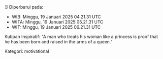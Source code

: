 ⏰ Diperbarui pada:
- WIB: Minggu, 19 Januari 2025 04.21.31 UTC
- WITA: Minggu, 19 Januari 2025 05.21.31 UTC
- WIT: Minggu, 19 Januari 2025 06.21.31 UTC

Kutipan Inspiratif:
"A man who treats his woman like a princess is proof that he has been born and raised in the arms of a queen."


Kategori: motivational

